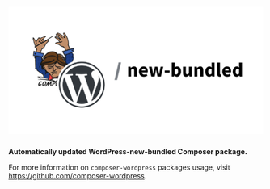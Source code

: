 # [![composer-wordpress/new-bundled](https://github.com/composer-wordpress/.github/blob/main/design/new-bundled.png)](https://github.com/composer-wordpress)

**Automatically updated WordPress-new-bundled Composer package.**

For more information on `composer-wordpress` packages usage, visit https://github.com/composer-wordpress.
